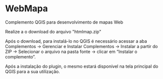 # WebMapa

Complemento QGIS para desenvolvimento de mapas Web

Realize a o download do arquivo "htmlmap.zip" 

Após o download, para instalá-lo no QGIS é necessário acessar a aba Complementos -> Gerenciar e Instalar Complementos -> Instalar a partir do ZIP -> Selecionar o arquivo na pasta fonte -> clicar em “Instalar o complemento”. 

Após a instalação do plugin, o mesmo estará disponível na tela principal do QGIS para a sua utilização.
